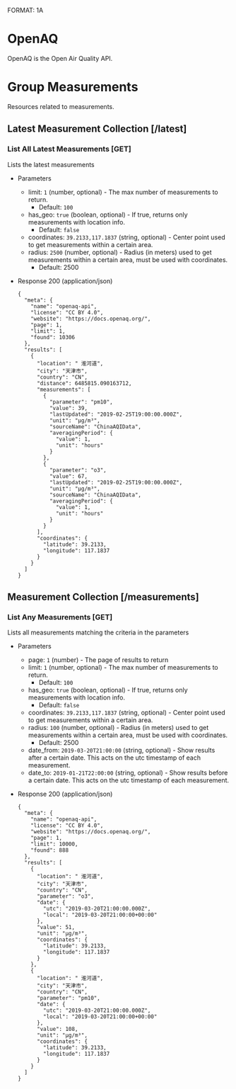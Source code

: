 FORMAT: 1A

# OpenAQ

OpenAQ is the Open Air Quality API.

# Group Measurements

Resources related to measurements.

## Latest Measurement Collection [/latest]
### List All Latest Measurements [GET]

Lists the latest measurements

+ Parameters

    + limit: `1` (number, optional) - The max number of measurements to return.
      + Default: `100`
    + has_geo: `true` (boolean, optional) - If true, returns only measurements with location info.
      + Default: `false`
    + coordinates: `39.2133,117.1837` (string, optional) - Center point used to get measurements within a certain area.
    + radius: `2500` (number, optional) - Radius (in meters) used to get measurements within a certain area, must be used with coordinates.
      + Default: 2500

+ Response 200 (application/json)

      {
        "meta": {
          "name": "openaq-api",
          "license": "CC BY 4.0",
          "website": "https://docs.openaq.org/",
          "page": 1,
          "limit": 1,
          "found": 10306
        },
        "results": [
          {
            "location": " 淮河道",
            "city": "天津市",
            "country": "CN",
            "distance": 6485815.090163712,
            "measurements": [
              {
                "parameter": "pm10",
                "value": 39,
                "lastUpdated": "2019-02-25T19:00:00.000Z",
                "unit": "µg/m³",
                "sourceName": "ChinaAQIData",
                "averagingPeriod": {
                  "value": 1,
                  "unit": "hours"
                }
              },
              {
                "parameter": "o3",
                "value": 67,
                "lastUpdated": "2019-02-25T19:00:00.000Z",
                "unit": "µg/m³",
                "sourceName": "ChinaAQIData",
                "averagingPeriod": {
                  "value": 1,
                  "unit": "hours"
                }
              }
            ],
            "coordinates": {
              "latitude": 39.2133,
              "longitude": 117.1837
            }
          }
        ]
      }

## Measurement Collection [/measurements]
### List Any Measurements [GET]

Lists all measurements matching the criteria in the parameters

+ Parameters

    + page: `1` (number) - The page of results to return
    + limit: `1` (number, optional) - The max number of measurements to return.
      + Default: `100`
    + has_geo: `true` (boolean, optional) - If true, returns only measurements with location info.
      + Default: `false`
    + coordinates: `39.2133,117.1837` (string, optional) - Center point used to get measurements within a certain area.
    + radius: `100` (number, optional) - Radius (in meters) used to get measurements within a certain area, must be used with coordinates.
      + Default: 2500
    + date_from: `2019-03-20T21:00:00` (string, optional) - Show results after a certain date. This acts on the utc timestamp of each measurement.
    + date_to: `2019-01-21T22:00:00` (string, optional) - Show results before a certain date. This acts on the utc timestamp of each measurement.

+ Response 200 (application/json)

      {
        "meta": {
          "name": "openaq-api",
          "license": "CC BY 4.0",
          "website": "https://docs.openaq.org/",
          "page": 1,
          "limit": 10000,
          "found": 888
        },
        "results": [
          {
            "location": " 淮河道",
            "city": "天津市",
            "country": "CN",
            "parameter": "o3",
            "date": {
              "utc": "2019-03-20T21:00:00.000Z",
              "local": "2019-03-20T21:00:00+00:00"
            },
            "value": 51,
            "unit": "µg/m³",
            "coordinates": {
              "latitude": 39.2133,
              "longitude": 117.1837
            }
          },
          {
            "location": " 淮河道",
            "city": "天津市",
            "country": "CN",
            "parameter": "pm10",
            "date": {
              "utc": "2019-03-20T21:00:00.000Z",
              "local": "2019-03-20T21:00:00+00:00"
            },
            "value": 108,
            "unit": "µg/m³",
            "coordinates": {
              "latitude": 39.2133,
              "longitude": 117.1837
            }
          }
        ]
      }
